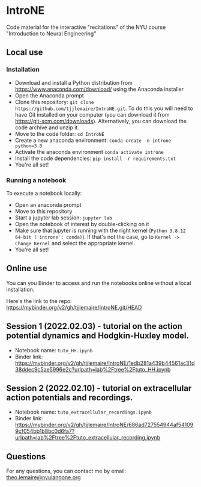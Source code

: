 # IntroNE

Code material for the interactive "recitations" of the NYU course "Introduction to Neural Engineering"

## Local use

### Installation

- Download and install a Python distribution from https://www.anaconda.com/download/ using the Anaconda installer
- Open the Anaconda prompt
- Clone this repository: `git clone https://github.com/tjjlemaire/IntroNE.git`. To do this you will need to have Git installed on your computer (you can download it from https://git-scm.com/downloads). Alternatively, you can download the code archive and unzip it.
- Move to the code folder: `cd IntroNE`
- Create a new anaconda environment: `conda create -n introne python=3.8`
- Activate the anaconda environment `conda activate introne`
- Install the code dependencies: `pip install -r requirements.txt`
- You're all set!

### Running a notebook

To execute a notebook locally:
- Open an anaconda prompt
- Move to this repository
- Start a jupyter lab session: `jupyter lab`
- Open the notebook of interest by double-clicking on it
- Make sure that jupyter is running with the right kernel (`Python 3.8.12 64-bit ('introne': conda)`). If that's not the case, go to `Kernel -> Change Kernel` and select the appropriate kernel.
- You're all set!

## Online use

You can you Binder to access and run the notebooks online without a local installation.

Here's the link to the repo: https://mybinder.org/v2/gh/tjjlemaire/IntroNE.git/HEAD

## Session 1 (2022.02.03) - tutorial on the action potential dynamics and Hodgkin-Huxley model.

- Notebook name: `tuto_HH.ipynb`
- Binder link: https://mybinder.org/v2/gh/tjjlemaire/IntroNE/1edb281a439b44561ac31d38ddec9c5ae5996e2c?urlpath=lab%2Ftree%2Ftuto_HH.ipynb

## Session 2 (2022.02.10) - tutorial on extracellular action potentials and recordings.

- Notebook name: `tuto_extracellular_recordings.ipynb`
- Binder link: https://mybinder.org/v2/gh/tjjlemaire/IntroNE/686ad727554944af541099cf054bb1b8bc0d6fa7?urlpath=lab%2Ftree%2Ftuto_extracellular_recording.ipynb

## Questions

For any questions, you can contact me by email: theo.lemaire@nyulangone.org